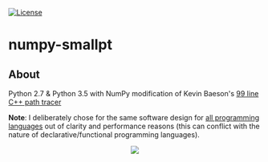 [![License][s1]][li]

[s1]: https://img.shields.io/badge/license-MIT-blue.svg
[li]: https://raw.githubusercontent.com/matt77hias/numpy-smallpt/master/LICENSE.txt

# numpy-smallpt

## About
Python 2.7 & Python 3.5 with NumPy modification of Kevin Baeson's [99 line C++ path tracer](http://www.kevinbeason.com/smallpt/)

**Note**: I deliberately chose for the same software design for [all programming languages](https://github.com/matt77hias/smallpt) out of clarity and performance reasons (this can conflict with the nature of declarative/functional programming languages).

<p align="center"><img src="https://github.com/matt77hias/smallpt/blob/master/res/image.png" ></p>
